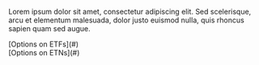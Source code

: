 Lorem ipsum dolor sit amet, consectetur adipiscing elit. Sed scelerisque, arcu et elementum malesuada, dolor justo euismod nulla, quis rhoncus sapien quam sed augue.

<div class="button blue">[Options on ETFs](#)</div> <div class="button grey">[Options on ETNs](#)</div>